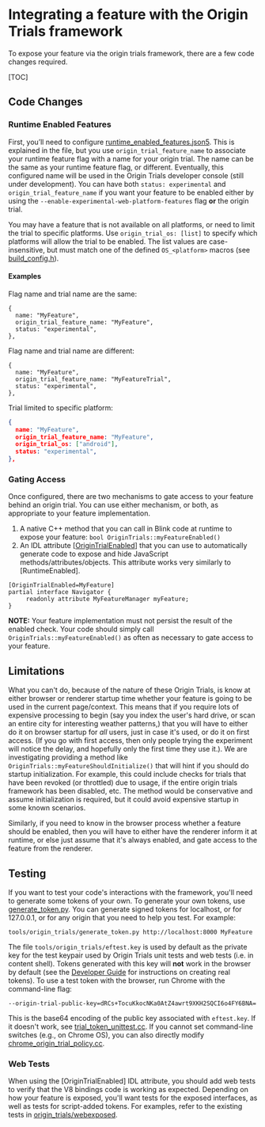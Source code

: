 # Integrating a feature with the Origin Trials framework

To expose your feature via the origin trials framework, there are a few code
changes required.

[TOC]

## Code Changes

### Runtime Enabled Features

First, you’ll need to configure [runtime\_enabled\_features.json5]. This is
explained in the file, but you use `origin_trial_feature_name` to associate your
runtime feature flag with a name for your origin trial.  The name can be the
same as your runtime feature flag, or different.  Eventually, this configured
name will be used in the Origin Trials developer console (still under
development). You can have both `status: experimental` and
`origin_trial_feature_name` if you want your feature to be enabled either by
using the `--enable-experimental-web-platform-features` flag **or** the origin
trial.

You may have a feature that is not available on all platforms, or need to limit
the trial to specific platforms. Use `origin_trial_os: [list]` to specify which
platforms will allow the trial to be enabled. The list values are case-
insensitive, but must match one of the defined `OS_<platform>` macros (see
[build_config.h]).

#### Examples

Flag name and trial name are the same:
```
{
  name: "MyFeature",
  origin_trial_feature_name: "MyFeature",
  status: "experimental",
},
```
Flag name and trial name are different:
```
{
  name: "MyFeature",
  origin_trial_feature_name: "MyFeatureTrial",
  status: "experimental",
},
```
Trial limited to specific platform:
``` json
{
  name: "MyFeature",
  origin_trial_feature_name: "MyFeature",
  origin_trial_os: ["android"],
  status: "experimental",
},
```

### Gating Access

Once configured, there are two mechanisms to gate access to your feature behind
an origin trial. You can use either mechanism, or both, as appropriate to your
feature implementation.

1. A native C++ method that you can call in Blink code at runtime to expose your
    feature: `bool OriginTrials::myFeatureEnabled()`
2. An IDL attribute \[[OriginTrialEnabled]\] that you can use to automatically
    generate code to expose and hide JavaScript methods/attributes/objects. This
    attribute works very similarly to \[RuntimeEnabled\].
```
[OriginTrialEnabled=MyFeature]
partial interface Navigator {
     readonly attribute MyFeatureManager myFeature;
}
```

**NOTE:** Your feature implementation must not persist the result of the enabled
check. Your code should simply call `OriginTrials::myFeatureEnabled()` as often
as necessary to gate access to your feature.

## Limitations

What you can't do, because of the nature of these Origin Trials, is know at
either browser or renderer startup time whether your feature is going to be used
in the current page/context. This means that if you require lots of expensive
processing to begin (say you index the user's hard drive, or scan an entire city
for interesting weather patterns,) that you will have to either do it on browser
startup for *all* users, just in case it's used, or do it on first access. (If
you go with first access, then only people trying the experiment will notice the
delay, and hopefully only the first time they use it.). We are investigating
providing a method like `OriginTrials::myFeatureShouldInitialize()` that will
hint if you should do startup initialization.  For example, this could include
checks for trials that have been revoked (or throttled) due to usage, if the
entire origin trials framework has been disabled, etc.  The method would be
conservative and assume initialization is required, but it could avoid expensive
startup in some known scenarios.

Similarly, if you need to know in the browser process whether a feature should
be enabled, then you will have to either have the renderer inform it at runtime,
or else just assume that it's always enabled, and gate access to the feature
from the renderer.

## Testing

If you want to test your code's interactions with the framework, you'll need to
generate some tokens of your own. To generate your own tokens, use
[generate_token.py]. You can generate signed tokens for localhost, or for
127.0.0.1, or for any origin that you need to help you test. For example:

```
tools/origin_trials/generate_token.py http://localhost:8000 MyFeature
```

The file `tools/origin_trials/eftest.key` is used by default as the private key
for the test keypair used by Origin Trials unit tests and web tests (i.e. in
content shell). Tokens generated with this key will **not** work in the browser
by default (see the [Developer Guide] for instructions on creating real tokens).
To use a test token with the browser, run Chrome with the command-line flag:

```
--origin-trial-public-key=dRCs+TocuKkocNKa0AtZ4awrt9XKH2SQCI6o4FY6BNA=
```

This is the base64 encoding of the public key associated with `eftest.key`. If
it doesn't work, see [trial_token_unittest.cc]. If you cannot set command-line
switches (e.g., on Chrome OS), you can also directly modify
[chrome_origin_trial_policy.cc].

### Web Tests
When using the \[OriginTrialEnabled\] IDL attribute, you should add web tests
to verify that the V8 bindings code is working as expected. Depending on how
your feature is exposed, you'll want tests for the exposed interfaces, as well
as tests for script-added tokens. For examples, refer to the existing tests in
[origin_trials/webexposed].

[build_config.h]: /build/build_config.h
[chrome_origin_trial_policy.cc]: /chrome/common/origin_trials/chrome_origin_trial_policy.cc
[generate_token.py]: /tools/origin_trials/generate_token.py
[Developer Guide]: https://github.com/jpchase/OriginTrials/blob/gh-pages/developer-guide.md
[OriginTrialEnabled]: /third_party/blink/renderer/bindings/IDLExtendedAttributes.md#_OriginTrialEnabled_i_m_a_c_
[origin_trials/webexposed]: /third_party/blink/web_tests/http/tests/origin_trials/webexposed/
[runtime\_enabled\_features.json5]: /third_party/blink/renderer/platform/runtime_enabled_features.json5
[trial_token_unittest.cc]: /third_party/blink/common/origin_trials/trial_token_unittest.cc
